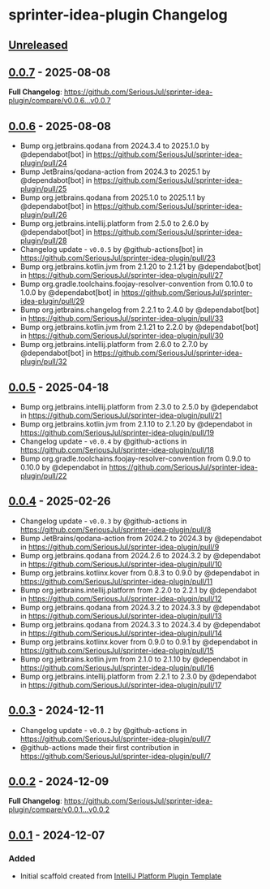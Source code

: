 <!-- Keep a Changelog guide -> https://keepachangelog.com -->

# sprinter-idea-plugin Changelog

## [Unreleased]


## [0.0.7] - 2025-08-08

**Full Changelog**: https://github.com/SeriousJul/sprinter-idea-plugin/compare/v0.0.6...v0.0.7

## [0.0.6] - 2025-08-08

- Bump org.jetbrains.qodana from 2024.3.4 to 2025.1.0 by @dependabot[bot] in https://github.com/SeriousJul/sprinter-idea-plugin/pull/24
- Bump JetBrains/qodana-action from 2024.3 to 2025.1 by @dependabot[bot] in https://github.com/SeriousJul/sprinter-idea-plugin/pull/25
- Bump org.jetbrains.qodana from 2025.1.0 to 2025.1.1 by @dependabot[bot] in https://github.com/SeriousJul/sprinter-idea-plugin/pull/26
- Bump org.jetbrains.intellij.platform from 2.5.0 to 2.6.0 by @dependabot[bot] in https://github.com/SeriousJul/sprinter-idea-plugin/pull/28
- Changelog update - `v0.0.5` by @github-actions[bot] in https://github.com/SeriousJul/sprinter-idea-plugin/pull/23
- Bump org.jetbrains.kotlin.jvm from 2.1.20 to 2.1.21 by @dependabot[bot] in https://github.com/SeriousJul/sprinter-idea-plugin/pull/27
- Bump org.gradle.toolchains.foojay-resolver-convention from 0.10.0 to 1.0.0 by @dependabot[bot] in https://github.com/SeriousJul/sprinter-idea-plugin/pull/29
- Bump org.jetbrains.changelog from 2.2.1 to 2.4.0 by @dependabot[bot] in https://github.com/SeriousJul/sprinter-idea-plugin/pull/33
- Bump org.jetbrains.kotlin.jvm from 2.1.21 to 2.2.0 by @dependabot[bot] in https://github.com/SeriousJul/sprinter-idea-plugin/pull/30
- Bump org.jetbrains.intellij.platform from 2.6.0 to 2.7.0 by @dependabot[bot] in https://github.com/SeriousJul/sprinter-idea-plugin/pull/32


## [0.0.5] - 2025-04-18

- Bump org.jetbrains.intellij.platform from 2.3.0 to 2.5.0 by @dependabot in https://github.com/SeriousJul/sprinter-idea-plugin/pull/21
- Bump org.jetbrains.kotlin.jvm from 2.1.10 to 2.1.20 by @dependabot in https://github.com/SeriousJul/sprinter-idea-plugin/pull/19
- Changelog update - `v0.0.4` by @github-actions in https://github.com/SeriousJul/sprinter-idea-plugin/pull/18
- Bump org.gradle.toolchains.foojay-resolver-convention from 0.9.0 to 0.10.0 by @dependabot in https://github.com/SeriousJul/sprinter-idea-plugin/pull/22

## [0.0.4] - 2025-02-26

- Changelog update - `v0.0.3` by @github-actions in https://github.com/SeriousJul/sprinter-idea-plugin/pull/8
- Bump JetBrains/qodana-action from 2024.2 to 2024.3 by @dependabot in https://github.com/SeriousJul/sprinter-idea-plugin/pull/9
- Bump org.jetbrains.qodana from 2024.2.6 to 2024.3.2 by @dependabot in https://github.com/SeriousJul/sprinter-idea-plugin/pull/10
- Bump org.jetbrains.kotlinx.kover from 0.8.3 to 0.9.0 by @dependabot in https://github.com/SeriousJul/sprinter-idea-plugin/pull/11
- Bump org.jetbrains.intellij.platform from 2.2.0 to 2.2.1 by @dependabot in https://github.com/SeriousJul/sprinter-idea-plugin/pull/12
- Bump org.jetbrains.qodana from 2024.3.2 to 2024.3.3 by @dependabot in https://github.com/SeriousJul/sprinter-idea-plugin/pull/13
- Bump org.jetbrains.qodana from 2024.3.3 to 2024.3.4 by @dependabot in https://github.com/SeriousJul/sprinter-idea-plugin/pull/14
- Bump org.jetbrains.kotlinx.kover from 0.9.0 to 0.9.1 by @dependabot in https://github.com/SeriousJul/sprinter-idea-plugin/pull/15
- Bump org.jetbrains.kotlin.jvm from 2.1.0 to 2.1.10 by @dependabot in https://github.com/SeriousJul/sprinter-idea-plugin/pull/16
- Bump org.jetbrains.intellij.platform from 2.2.1 to 2.3.0 by @dependabot in https://github.com/SeriousJul/sprinter-idea-plugin/pull/17

## [0.0.3] - 2024-12-11

- Changelog update - `v0.0.2` by @github-actions in https://github.com/SeriousJul/sprinter-idea-plugin/pull/7
- @github-actions made their first contribution in https://github.com/SeriousJul/sprinter-idea-plugin/pull/7

## [0.0.2] - 2024-12-09

**Full Changelog**: https://github.com/SeriousJul/sprinter-idea-plugin/compare/v0.0.1...v0.0.2

## [0.0.1] - 2024-12-07

### Added

- Initial scaffold created from [IntelliJ Platform Plugin Template](https://github.com/JetBrains/intellij-platform-plugin-template)

[Unreleased]: https://github.com/SeriousJul/sprinter-idea-plugin/compare/v0.0.7...HEAD
[0.0.7]: https://github.com/SeriousJul/sprinter-idea-plugin/compare/v0.0.6...v0.0.7
[0.0.6]: https://github.com/SeriousJul/sprinter-idea-plugin/compare/v0.0.5...v0.0.6
[0.0.5]: https://github.com/SeriousJul/sprinter-idea-plugin/compare/v0.0.4...v0.0.5
[0.0.4]: https://github.com/SeriousJul/sprinter-idea-plugin/compare/v0.0.3...v0.0.4
[0.0.3]: https://github.com/SeriousJul/sprinter-idea-plugin/compare/v0.0.2...v0.0.3
[0.0.2]: https://github.com/SeriousJul/sprinter-idea-plugin/compare/v0.0.1...v0.0.2
[0.0.1]: https://github.com/SeriousJul/sprinter-idea-plugin/commits/v0.0.1
